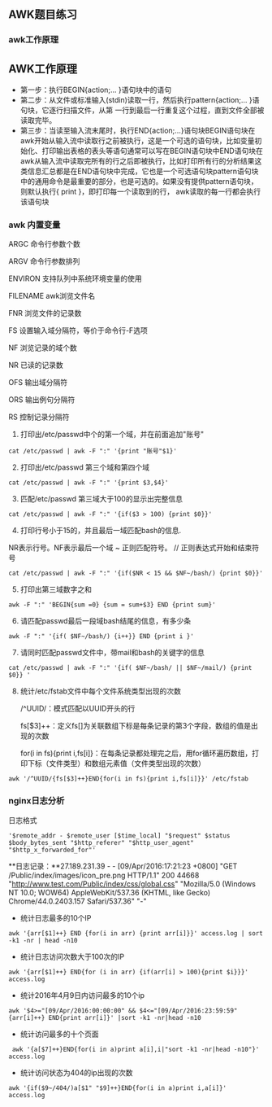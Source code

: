 ## AWK题目练习

### awk工作原理

## AWK工作原理

- 第一步：执行BEGIN{action;… }语句块中的语句
- 第二步：从文件或标准输入(stdin)读取一行，然后执行pattern{action;… }语句块，它逐行扫描文件，从第 
  一行到最后一行重复这个过程，直到文件全部被读取完毕。
- 第三步：当读至输入流末尾时，执行END{action;…}语句块BEGIN语句块在awk开始从输入流中读取行之前被执行，这是一个可选的语句块，比如变量初始化、打印输出表格的表头等语句通常可以写在BEGIN语句块中END语句块在awk从输入流中读取完所有的行之后即被执行，比如打印所有行的分析结果这类信息汇总都是在END语句块中完成，它也是一个可选语句块pattern语句块中的通用命令是最重要的部分，也是可选的。如果没有提供pattern语句块，则默认执行{ print }，即打印每一个读取到的行， awk读取的每一行都会执行该语句块

### awk 内置变量

ARGC          命令行参数个数

ARGV          命令行参数排列

ENVIRON       支持队列中系统环境变量的使用

FILENAME      awk浏览文件名

FNR           浏览文件的记录数

FS            设置输入域分隔符，等价于命令行-F选项

NF            浏览记录的域个数

NR            已读的记录数

OFS           输出域分隔符

ORS           输出例句分隔符

RS            控制记录分隔符

1. 打印出/etc/passwd中个的第一个域，并在前面追加"账号"

```shell
cat /etc/passwd | awk -F ":" '{print "账号"$1}'
```

2. 打印出/etc/passwd 第三个域和第四个域 

```shell
cat /etc/passwd | awk -F ":" '{print $3,$4}'
```

3. 匹配/etc/passwd 第三域大于100的显示出完整信息 

```shell
cat /etc/passwd | awk -F ":" '{if($3 > 100) {print $0}}'
```

4. 打印行号小于15的，并且最后一域匹配bash的信息. 

NR表示行号。NF表示最后一个域 ~ 正则匹配符号。 // 正则表达式开始和结束符号

```shell
cat /etc/passwd | awk -F ":" '{if($NR < 15 && $NF~/bash/) {print $0}}'
```

5. 打印出第三域数字之和 

```SHELL
awk -F ":" 'BEGIN{sum =0} {sum = sum+$3} END {print sum}'
```

6. 请匹配passwd最后一段域bash结尾的信息，有多少条 

```shell
awk -F ":" '{if( $NF~/bash/) {i++}} END {print i }'
```

7. 请同时匹配passwd文件中，带mail和bash的关键字的信息 

```shell
cat /etc/passwd | awk -F ":" '{if( $NF~/bash/ || $NF~/mail/) {print $0}} '
```

8. 统计/etc/fstab文件中每个文件系统类型出现的次数

   /^UUID/：模式匹配以UUID开头的行 

    fs[$3]++：定义fs[]为关联数组下标是每条记录的第3个字段，数组的值是出现的次数  

   for(i in fs){print i,fs[i]}：在每条记录都处理完之后，用for循环遍历数组，打印下标（文件类型）和数组元素值（文件类型出现的次数） 

```shell
awk '/^UUID/{fs[$3]++}END{for(i in fs){print i,fs[i]}}' /etc/fstab
```

### nginx日志分析

日志格式

`'$remote_addr - $remote_user [$time_local] "$request" $status $body_bytes_sent "$http_referer" "$http_user_agent" "$http_x_forwarded_for"' `

**日志记录：**27.189.231.39 - - [09/Apr/2016:17:21:23 +0800] "GET /Public/index/images/icon_pre.png HTTP/1.1" 200 44668 "http://www.test.com/Public/index/css/global.css" "Mozilla/5.0 (Windows NT 10.0; WOW64) AppleWebKit/537.36 (KHTML, like Gecko) Chrome/44.0.2403.157 Safari/537.36" "-" 

- 统计日志最多的10个IP

```shell
awk '{arr[$1]++} END {for(i in arr) {print arr[i]}}' access.log | sort -k1 -nr | head -n10
```

- 统计日志访问次数大于100次的IP

```shell
awk '{arr[$1]++} END{for (i in arr) {if(arr[i] > 100){print $i}}}' access.log
```

- 统计2016年4月9日内访问最多的10个ip

```shell
awk '$4>="[09/Apr/2016:00:00:00" && $4<="[09/Apr/2016:23:59:59" {arr[i]++} END{print arr[i]}' |sort -k1 -nr|head -n10
```

- 统计访问最多的十个页面

```shell
 awk '{a[$7]++}END{for(i in a)print a[i],i|"sort -k1 -nr|head -n10"}' access.log
```

- 统计访问状态为404的ip出现的次数

```shell
awk '{if($9~/404/)a[$1" "$9]++}END{for(i in a)print i,a[i]}' access.log
```

